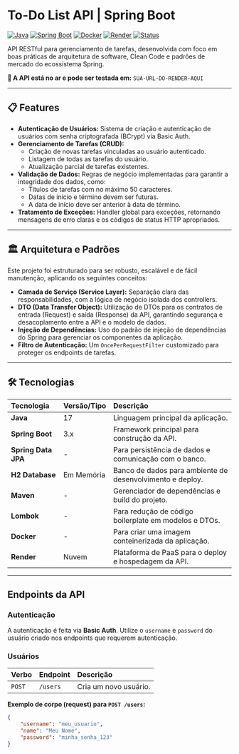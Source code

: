 # To-Do List API | Spring Boot

[![Java](https://img.shields.io/badge/Java-17-orange.svg)](https://www.java.com)
[![Spring Boot](https://img.shields.io/badge/Spring_Boot-3.2.0-brightgreen.svg)](https://spring.io/projects/spring-boot)
[![Docker](https://img.shields.io/badge/Docker-Build-blue.svg)](https://www.docker.com/)
[![Render](https://img.shields.io/badge/Deploy-Render-cyan.svg)](https://render.com/)
[![Status](https://img.shields.io/badge/Status-Online-brightgreen.svg)](SUA-URL-DO-RENDER-AQUI/tasks)

API RESTful para gerenciamento de tarefas, desenvolvida com foco em boas práticas de arquitetura de software, Clean Code e padrões de mercado do ecossistema Spring.

**🚀 A API está no ar e pode ser testada em:** `SUA-URL-DO-RENDER-AQUI`

---

## 📋 Features

-   **Autenticação de Usuários:** Sistema de criação e autenticação de usuários com senha criptografada (BCrypt) via Basic Auth.
-   **Gerenciamento de Tarefas (CRUD):**
    -   Criação de novas tarefas vinculadas ao usuário autenticado.
    -   Listagem de todas as tarefas do usuário.
    -   Atualização parcial de tarefas existentes.
-   **Validação de Dados:** Regras de negócio implementadas para garantir a integridade dos dados, como:
    -   Títulos de tarefas com no máximo 50 caracteres.
    -   Datas de início e término devem ser futuras.
    -   A data de início deve ser anterior à data de término.
-   **Tratamento de Exceções:** Handler global para exceções, retornando mensagens de erro claras e os códigos de status HTTP apropriados.

---

## 🏛️ Arquitetura e Padrões

Este projeto foi estruturado para ser robusto, escalável e de fácil manutenção, aplicando os seguintes conceitos:

-   **Camada de Serviço (Service Layer):** Separação clara das responsabilidades, com a lógica de negócio isolada dos controllers.
-   **DTO (Data Transfer Object):** Utilização de DTOs para os contratos de entrada (Request) e saída (Response) da API, garantindo segurança e desacoplamento entre a API e o modelo de dados.
-   **Injeção de Dependências:** Uso do padrão de injeção de dependências do Spring para gerenciar os componentes da aplicação.
-   **Filtro de Autenticação:** Um `OncePerRequestFilter` customizado para proteger os endpoints de tarefas.

---

## 🛠️ Tecnologias

| Tecnologia | Versão/Tipo | Descrição |
| :--- | :--- | :--- |
| **Java** | 17 | Linguagem principal da aplicação. |
| **Spring Boot** | 3.x | Framework principal para construção da API. |
| **Spring Data JPA** | - | Para persistência de dados e comunicação com o banco. |
| **H2 Database** | Em Memória | Banco de dados para ambiente de desenvolvimento e deploy. |
| **Maven** | - | Gerenciador de dependências e build do projeto. |
| **Lombok** | - | Para redução de código boilerplate em modelos e DTOs. |
| **Docker** | - | Para criar uma imagem conteinerizada da aplicação. |
| **Render** | Nuvem | Plataforma de PaaS para o deploy e hospedagem da API. |

---

## Endpoints da API

### Autenticação
A autenticação é feita via **Basic Auth**. Utilize o `username` e `password` do usuário criado nos endpoints que requerem autenticação.

### Usuários
| Verbo | Endpoint | Descrição |
| :--- | :--- | :--- |
| `POST` | `/users` | Cria um novo usuário. |

**Exemplo de corpo (request) para `POST /users`:**
```json
{
    "username": "meu_usuario",
    "name": "Meu Nome",
    "password": "minha_senha_123"
}
